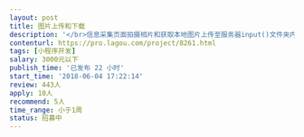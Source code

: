 ```yaml
---                
layout: post       
title: 图片上传和下载           
description: '</br>信息采集页面拍摄相片和获取本地图片上传至服务器input()文件夹内。</br>信息分享页面显示output文件夹内图片名称，可以下载。</br>我的页面暂无。</br>服务器已经配置好，域名已有，已配置项目，j2ee，在这个项目里面写就行。</br>'     
contenturl: https://pro.lagou.com/project/8261.html      
tags: [小程序开发]            
salary: 3000元以下          
publish_time: '已发布 22 小时'         
start_time: '2018-06-04 17:22:14'           
review: 443人                   
apply: 10人                   
recommend: 5人                   
time_range: 小于1周              
status: 招募中                  
---                 
```

